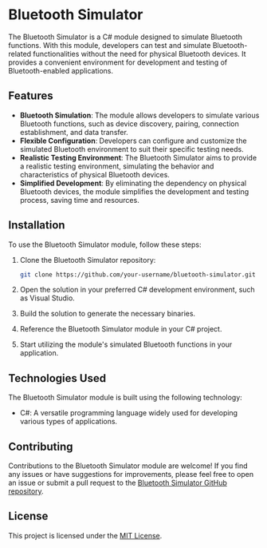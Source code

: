 # Bluetooth Simulator

The Bluetooth Simulator is a C# module designed to simulate Bluetooth functions. With this module, developers can test and simulate Bluetooth-related functionalities without the need for physical Bluetooth devices. It provides a convenient environment for development and testing of Bluetooth-enabled applications.

## Features

- **Bluetooth Simulation**: The module allows developers to simulate various Bluetooth functions, such as device discovery, pairing, connection establishment, and data transfer.
- **Flexible Configuration**: Developers can configure and customize the simulated Bluetooth environment to suit their specific testing needs.
- **Realistic Testing Environment**: The Bluetooth Simulator aims to provide a realistic testing environment, simulating the behavior and characteristics of physical Bluetooth devices.
- **Simplified Development**: By eliminating the dependency on physical Bluetooth devices, the module simplifies the development and testing process, saving time and resources.

## Installation

To use the Bluetooth Simulator module, follow these steps:

1. Clone the Bluetooth Simulator repository:

   ```bash
   git clone https://github.com/your-username/bluetooth-simulator.git
   ```

2. Open the solution in your preferred C# development environment, such as Visual Studio.

3. Build the solution to generate the necessary binaries.

4. Reference the Bluetooth Simulator module in your C# project.

5. Start utilizing the module's simulated Bluetooth functions in your application.

## Technologies Used

The Bluetooth Simulator module is built using the following technology:

- C#: A versatile programming language widely used for developing various types of applications.

## Contributing

Contributions to the Bluetooth Simulator module are welcome! If you find any issues or have suggestions for improvements, please feel free to open an issue or submit a pull request to the [Bluetooth Simulator GitHub repository](https://github.com/your-username/bluetooth-simulator).

## License

This project is licensed under the [MIT License](LICENSE).
